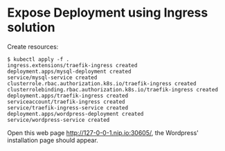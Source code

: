 # Expose Deployment using Ingress solution

Create resources:

```console
$ kubectl apply -f .
ingress.extensions/traefik-ingress created
deployment.apps/mysql-deployment created
service/mysql-service created
clusterrole.rbac.authorization.k8s.io/traefik-ingress created
clusterrolebinding.rbac.authorization.k8s.io/traefik-ingress created
deployment.apps/traefik-ingress created
serviceaccount/traefik-ingress created
service/traefik-ingress-service created
deployment.apps/wordpress-deployment created
service/wordpress-service created
```

Open this web page http://127-0-0-1.nip.io:30605/, the Wordpress' installation page should appear.